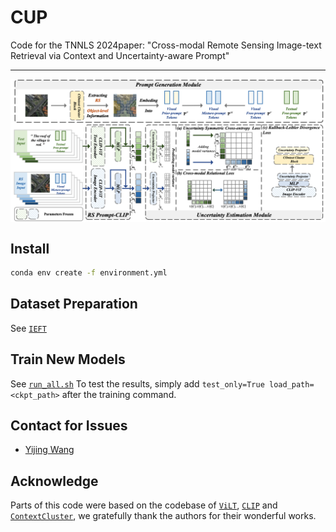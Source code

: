 # CUP

Code for the TNNLS 2024paper: "Cross-modal Remote Sensing Image-text Retrieval via Context and Uncertainty-aware Prompt"

---
<p align="center">
  <img align="middle" src="./assets/Framework.png" alt="The main figure"/>
</p>

## Install
```bash
conda env create -f environment.yml
```

## Dataset Preparation
See [`IEFT`](https://github.com/TangXu-Group/Cross-modal-remote-sensing-image-and-text-retrieval-models/tree/main/IEFT)

## Train New Models
See [`run_all.sh`](run_all.sh)
To test the results, simply add `test_only=True load_path=<ckpt_path>` after the training command.
## Contact for Issues
- [Yijing Wang](1016676609@qq.com)


## Acknowledge
Parts of this code were based on the codebase of [`ViLT`](https://github.com/dandelin/ViLT), [`CLIP`](https://github.com/openai/CLIP) and [`ContextCluster`](https://github.com/ma-xu/Context-Cluster), we gratefully thank the authors for their wonderful works.
